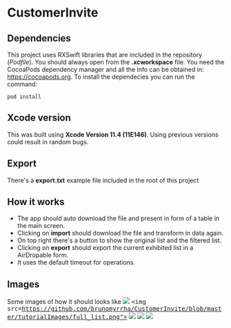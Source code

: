 # CustomerInvite

## Dependencies
This project uses RXSwift libraries that are included in the repository (*Podfile*). You should always open from the **.xcworkspace** file.
You need the CocoaPods dependency manager and all the info can be obtained in: https://cocoapods.org. To install the dependecies you can run the command:

```pod install```

## Xcode version
This was built using **Xcode Version 11.4 (11E146)**. Using previous versions could result in random bugs.

## Export
There's a **export.txt** example file included in the root of this project

## How it works
* The app should auto download the file and present in form of a table in the main screen.
* Clicking on **import** should download the file and transform in data again.
* On top right there's a button to show the original list and the filtered list.
* Clicking on **export** should export the current exhibited list in a AirDropable form.
* It uses the default timeout for operations.

## Images
Some images of how it should looks like
<kbd><img src="https://github.com/brunomyrrha/CustomerInvite/blob/master/tutorialImages/export.png"></kbd>
<kbd><img src=https://github.com/brunomyrrha/CustomerInvite/blob/master/tutorialImages/full_list.png"></kbd>
<kbd><img src="https://github.com/brunomyrrha/CustomerInvite/blob/master/tutorialImages/filter_list.png"></kbd>
<kbd><img src="https://github.com/brunomyrrha/CustomerInvite/blob/master/tutorialImages/loading.png"></kbd>
<kbd><img src="https://github.com/brunomyrrha/CustomerInvite/blob/master/tutorialImages/timeout.png"></kbd>
